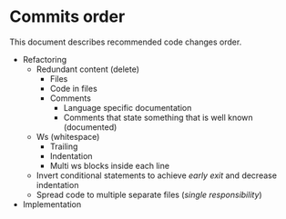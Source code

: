 # Commits order
This document describes recommended code changes order.
- Refactoring
	- Redundant content (delete)
		- Files
		- Code in files
		- Comments
			- Language specific documentation
			- Comments that state something that is well known (documented)
	- Ws (whitespace)
		- Trailing
		- Indentation
		- Multi ws blocks inside each line
	- Invert conditional statements to achieve *early exit* and decrease indentation
	- Spread code to multiple separate files (*single responsibility*)
- Implementation
